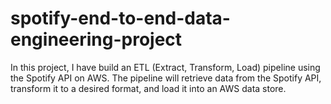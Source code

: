 # spotify-end-to-end-data-engineering-project
In this project, I have build an ETL (Extract, Transform, Load) pipeline using the Spotify API on AWS. The pipeline will retrieve data from the Spotify API, transform it to a desired format, and load it into an AWS data store.
